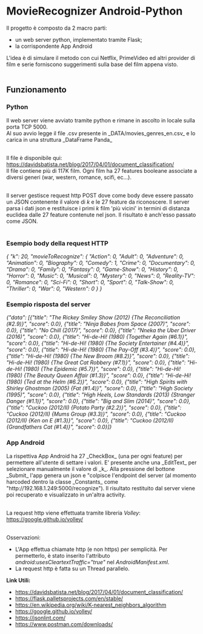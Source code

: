 # MovieRecognizer Android-Python
Il progetto è composto da 2 macro parti:
 - un web server python, implementato tramite Flask;
 - la corrispondente App Android
 
L'idea è di simulare il metodo con cui Netflix, PrimeVideo ed altri provider di film e serie forniscono suggerimenti sulla base del film appena visto.<br/><br/>

<h2>Funzionamento</h2>
<h3>Python</h3>
Il web server viene avviato tramite python e rimane in ascolto in locale sulla porta TCP 5000.<br/>
Al suo avvio legge il file .csv presente in _DATA/movies_genres_en.csv_ e lo carica in una struttura _DataFrame Panda_<br/><br/>

Il file è disponibile qui: https://davidsbatista.net/blog/2017/04/01/document_classification/<br/>
Il file contiene più di 117K film. Ogni film ha 27 features booleane associate a diversi generi (war, western, romance, scifi, ec...).<br/><br/>


Il server gestisce request http POST dove come body deve essere passato un JSON contenente il valore di _k_ e le 27 feature da riconoscere.
Il server parsa i dati json e restituisce i primi _k_ film 'più vicini' in termini di distanza euclidea dalle 27 feature contenute nel json. Il risultato è anch'esso passato come JSON.<br/><br/>

<h3>Esempio body della request HTTP</h3>
<i>{
    "k": 20,
    "movieToRecognize": {
        "Action": 0,
        "Adult": 0,
        "Adventure": 0,
        "Animation": 0,
        "Biography": 0,
        "Comedy": 1,
        "Crime": 0,
        "Documentary": 0,
        "Drama": 0,
        "Family": 0,
        "Fantasy": 0,
        "Game-Show": 0,
        "History": 0,
        "Horror": 0,
        "Music": 0,
        "Musical": 0,
        "Mystery": 0,
        "News": 0,
        "Reality-TV": 0,
        "Romance": 0,
        "Sci-Fi": 0,
        "Short": 0,
        "Sport": 0,
        "Talk-Show": 0,
        "Thriller": 0,
        "War": 0,
        "Western": 0
    }
}</i>

<h3>Esempio risposta del server</h3>
<i>{"data": [{"title": "The Rickey Smiley Show (2012) {The Reconciliation (#2.9)}", "score": 0.0}, {"title": "Ninja Babes
from Space (2007)", "score": 0.0}, {"title": "No Chill (2017)", "score": 0.0}, {"title": "Nneka the Uber Driver (2016)",
"score": 0.0}, {"title": "Hi-de-Hi! (1980) {Together Again (#6.1)}", "score": 0.0}, {"title": "Hi-de-Hi! (1980) {The
Society Entertainer (#4.4)}", "score": 0.0}, {"title": "Hi-de-Hi! (1980) {The Pay-Off (#3.4)}", "score": 0.0}, {"title":
"Hi-de-Hi! (1980) {The New Broom (#8.2)}", "score": 0.0}, {"title": "Hi-de-Hi! (1980) {The Great Cat Robbery (#7.1)}",
"score": 0.0}, {"title": "Hi-de-Hi! (1980) {The Epidemic (#5.7)}", "score": 0.0}, {"title": "Hi-de-Hi! (1980) {The
Beauty Queen Affair (#1.3)}", "score": 0.0}, {"title": "Hi-de-Hi! (1980) {Ted at the Helm (#6.2)}", "score": 0.0},
{"title": "High Spirits with Shirley Ghostman (2005) {Fat (#1.4)}", "score": 0.0}, {"title": "High Society (1995)",
"score": 0.0}, {"title": "High Heels, Low Standards (2013) {Stranger Danger (#1.1)}", "score": 0.0}, {"title": "Big and
Slim (2014)", "score": 0.0}, {"title": "Cuckoo (2012/II) {Potato Party (#2.2)}", "score": 0.0}, {"title": "Cuckoo
(2012/II) {Mums Group (#3.3)}", "score": 0.0}, {"title": "Cuckoo (2012/II) {Ken on E (#1.3)}", "score": 0.0}, {"title":
"Cuckoo (2012/II) {Grandfathers Cat (#1.4)}", "score": 0.0}]}
</i>


<h3>App Android</h3>
La rispettiva App Android ha 27 _CheckBox_ (una per ogni feature) per permettere all'utente di settare i valori. E' presente anche una _EditText_ per selezionare manualmente il valore di _k_. Alla pressione del bottone _Submit_ l'app genera un json e "colpisce l'endpoint del server (al momento harcoded dentro la classe _Constants_ come "http://192.168.1.249:5000/recognize"). Il risultato restituito dal server viene poi recuperato e visualizzato in un'altra activity.<br/><br/>

La request http viene effettuata tramite libreria _Volley_: https://google.github.io/volley/<br/><br/>

Osservazioni:
 - L'App effettua chiamate http (e non https) per semplicità. Per permetterlo, è stato inserito l'attributo _android:usesCleartextTraffic="true"_ nel _AndroidManifest.xml_.
 - La request http è fatta su un Thread parallelo.




<b>Link Utili:</b><br/>
 - https://davidsbatista.net/blog/2017/04/01/document_classification/
 - https://flask.palletsprojects.com/en/stable/
 - https://en.wikipedia.org/wiki/K-nearest_neighbors_algorithm
 - https://google.github.io/volley/
 - https://jsonlint.com/
 - https://www.postman.com/downloads/
 

